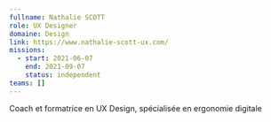 ```yaml
---
fullname: Nathalie SCOTT
role: UX Designer
domaine: Design
link: https://www.nathalie-scott-ux.com/
missions:
  - start: 2021-06-07
    end: 2021-09-07
    status: independent
teams: []
---
```

Coach et formatrice en UX Design, spécialisée en ergonomie digitale